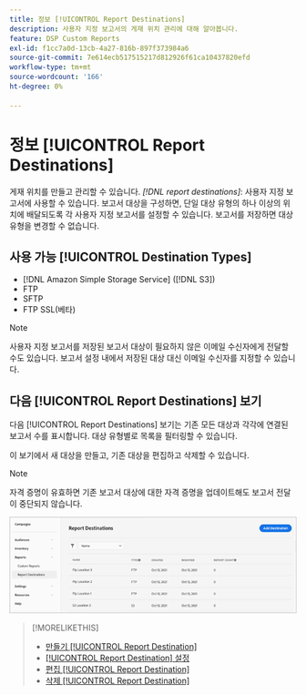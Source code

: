 ```yaml
---
title: 정보 [!UICONTROL Report Destinations]
description: 사용자 지정 보고서의 게재 위치 관리에 대해 알아봅니다.
feature: DSP Custom Reports
exl-id: f1cc7a0d-13cb-4a27-816b-897f373984a6
source-git-commit: 7e614ecb517515217d812926f61ca10437820efd
workflow-type: tm+mt
source-wordcount: '166'
ht-degree: 0%

---
```


# 정보 [!UICONTROL Report Destinations]

게재 위치를 만들고 관리할 수 있습니다. *[!DNL report destinations]*: 사용자 지정 보고서에 사용할 수 있습니다. 보고서 대상을 구성하면, 단일 대상 유형의 하나 이상의 위치에 배달되도록 각 사용자 지정 보고서를 설정할 수 있습니다. 보고서를 저장하면 대상 유형을 변경할 수 없습니다.

## 사용 가능 [!UICONTROL Destination Types]

* [!DNL Amazon Simple Storage Service] ([!DNL S3])
* FTP
* SFTP
* FTP SSL(베타)

>[!NOTE]
>
> 사용자 지정 보고서를 저장된 보고서 대상이 필요하지 않은 이메일 수신자에게 전달할 수도 있습니다. 보고서 설정 내에서 저장된 대상 대신 이메일 수신자를 지정할 수 있습니다.

## 다음 [!UICONTROL Report Destinations] 보기

다음 [!UICONTROL Report Destinations] 보기는 기존 모든 대상과 각각에 연결된 보고서 수를 표시합니다. 대상 유형별로 목록을 필터링할 수 있습니다.

이 보기에서 새 대상을 만들고, 기존 대상을 편집하고 삭제할 수 있습니다.

>[!NOTE]
>
>자격 증명이 유효하면 기존 보고서 대상에 대한 자격 증명을 업데이트해도 보고서 전달이 중단되지 않습니다.

![보고서 대상](/help/dsp/assets/report-destinations.png)

>[!MORELIKETHIS]
>
>* [만들기 [!UICONTROL Report Destination]](/help/dsp/reports/report-destinations/report-destination-create.md)
>* [[!UICONTROL Report Destination] 설정](/help/dsp/reports/report-destinations/report-destination-settings.md)
>* [편집 [!UICONTROL Report Destination]](/help/dsp/reports/report-destinations/report-destination-edit.md)
>* [삭제 [!UICONTROL Report Destination]](/help/dsp/reports/report-destinations/report-destination-delete.md)

